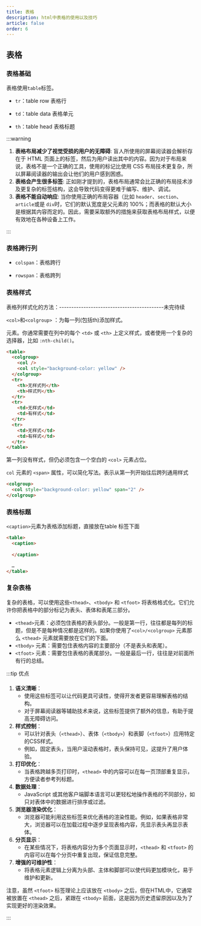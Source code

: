 ```yaml
---
title: 表格
description: html中表格的使用以及技巧
article: false
order: 6
---
```


## 表格

### 表格基础

表格使用`table`标签。

- `tr`：table row 表格行

- `td`：table data 表格单元

- `th`：table head 表格标题

:::warning

1. **表格布局减少了视觉受损的用户的无障碍**: 盲人所使用的屏幕阅读器会解析存在于 HTML 页面上的标签，然后为用户读出其中的内容。因为对于布局来说，表格不是一个正确的工具，使用的标记比使用 CSS 布局技术更复杂，所以屏幕阅读器的输出会让他们的用户感到困惑。
2. **表格会产生很多标签**: 正如刚才提到的，表格布局通常会比正确的布局技术涉及更复杂的标签结构，这会导致代码变得更难于编写、维护、调试。
3. **表格不能自动响应**: 当你使用正确的布局容器（比如 `header`、`section`、`article`或是 `div`时，它们的默认宽度是父元素的 100%；而表格的默认大小是根据其内容而定的。因此，需要采取额外的措施来获取表格布局样式，以便有效地在各种设备上工作。

:::

### 表格跨行列

- `colspan`：表格跨行

- `rowspan`：表格跨列

### 表格样式

表格列样式化的方法：-------------------------------------------未完待续

`<col>`和`<colgroup>` ：为每一列(包括th)添加样式。

元素。你通常需要在列中的每个 `<td>` 或 `<th>` 上定义样式，或者使用一个复杂的选择器，比如 `:nth-child()`。

```html
<table>
  <colgroup>
    <col />
    <col style="background-color: yellow" />
  </colgroup>
  <tr>
    <th>无样式列</th>
    <th>样式列</th>
  </tr>
  <tr>
    <td>无样式</td>
    <td>有样式</td>
  </tr>
  <tr>
    <td>无样式</td>
    <td>有样式</td>
  </tr>
</table>
```

第一列没有样式，但仍必须包含一个空白的 `<col>` 元素占位。

 `col` 元素的 `<span>` 属性，可以简化写法。表示从第一列开始往后跨列通用样式

```html
<colgroup>
  <col style="background-color: yellow" span="2" />
</colgroup>
```

### 表格标题

`<caption>`元素为表格添加标题，直接放在table 标签下面

```html
<table>
  <caption>
    
  </caption>

  …
</table>
```

### 复杂表格

复杂的表格，可以使用这些`<thead>`、`<tbody>` 和 `<tfoot>` 将表格格式化。它们允许你把表格中的部分标记为表头、表体和表尾三部分。

- `<thead>`元素：必须包住表格的表头部分。一般是第一行，往往都是每列的标题，但是不是每种情况都是这样的。如果你使用了`<col>/<colgroup>` 元素那么 `<thead>` 元素就需要放在它们的下面。
- `<tbody>` 元素：需要包住表格内容的主要部分（不是表头和表尾）。
- `<tfoot>` 元素：需要包住表格的表尾部分。一般是最后一行，往往是对前面所有行的总结。

:::tip 优点

####

1. **语义清晰**：
   - 使用这些标签可以让代码更具可读性，使得开发者更容易理解表格的结构。
   - 对于屏幕阅读器等辅助技术来说，这些标签提供了额外的信息，有助于提高无障碍访问。
2. **样式控制**：
   - 可以针对表头（`<thead>`）、表体（`<tbody>`）和表脚（`<tfoot>`）应用特定的CSS样式。
   - 例如，固定表头，当用户滚动表格时，表头保持可见，这提升了用户体验。
3. **打印优化**：
   - 当表格跨越多页打印时，`<thead>` 中的内容可以在每一页顶部重复显示，方便读者参考列标题。
4. **数据处理**：
   - JavaScript 或其他客户端脚本语言可以更轻松地操作表格的不同部分，如只对表体中的数据进行排序或过滤。
5. **浏览器渲染优化**：
   - 浏览器可能利用这些标签来优化表格的渲染性能。例如，如果表格非常大，浏览器可以在加载过程中逐步呈现表格内容，先显示表头再显示表体。
6. **分页显示**：
   - 在某些情况下，将表格内容分为多个页面显示时，`<thead>` 和 `<tfoot>` 的内容可以在每个分页中重复出现，保证信息完整。
7. **增强的可维护性**：
   - 将表格元素逻辑上分离为头部、主体和脚部可以使代码更加模块化，易于维护和更新。

注意，虽然 `<tfoot>` 标签理论上应该放在 `<tbody>` 之后，但在HTML中，它通常被放置在 `<thead>` 之后，紧跟在 `<tbody>` 前面，这是因为历史遗留原因以及为了实现更好的渲染效果。

:::
